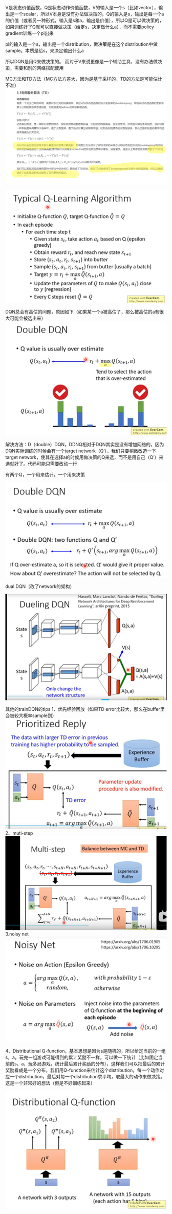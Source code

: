 V是状态价值函数，Q是状态动作价值函数，V的输入是一个s（比如vector），输出是一个scalar，所以V本身是没有办法做决策的。Q的输入是s，输出是每一个a的价值（或者另一种形式，输入是s和a，输出是价值），所以Q是可以做决策的，如果训练好了Q就可以直接做决策（给定s，决定做什么a），而不需要policy gradient训练一个pi出来

pi的输入是一个s，输出是一个distribution，做决策是在这个distribution中做sample。本质是给s，来决定输出什么a

所以DQN是用Q来做决策的。
而对于V来说更像是一个辅助工具，没有办法做决策，需要和别的网络搭配使用

MC方法和TD方法（MC方法方差大，因为是基于采样的，TD的方法是可能估计不准）
![](images/对于Q(s，a)和V（s）的一些个人理解_image_1.png)

![](images/对于Q(s，a)和V（s）的一些个人理解_image_2.png)

DQN总会有高估的问题，原因如下（如果某一个a被高估了，那么被高估的a有很大可能会被选出来）
![](images/对于Q(s，a)和V（s）的一些个人理解_image_3.png)

解决方法：D（double）DQN，DDNQ相对于DQN其实是没有增加网络的，因为DQN实际训练的时候会有一个target network（Q‘），我们只要稍微改造一下target network，使其在选择a的时候用做决策的Q来选，而不是用自己（Q’）来选就好了。代码可能只需要改动一行

有两个Q，一个用来估计，一个用来决策

![](images/对于Q(s，a)和V（s）的一些个人理解_image_4.png)

dual DQN（改了network的架构）

![](images/对于Q(s，a)和V（s）的一些个人理解_image_5.png)

其他的trainDQN的tips
1、优先经验回放（如果TD error比较大，那么在buffer里会被较大概率sample到）
![](images/对于Q(s，a)和V（s）的一些个人理解_image_6.png)
2、muti-step
![](images/对于Q(s，a)和V（s）的一些个人理解_image_7.png)
3.noisy net
![](images/对于Q(s，a)和V（s）的一些个人理解_image_8.png)

4、Distributional Q-function，基本思想是因为s是随机的，所以给定当前的一组s，a，玩完一组游戏可能得到的累计奖励不一样，可以做一下统计（比如固定当前的s，a，玩多局游戏，统计最后累计奖励的分布），这样我们可以把最后的累计奖励看成是一个分布，我们用Q-function来估计这个distribution，每一个动作对应一个distribution，最后对每一个distribution求平均，取最大的动作来做决策。这是一个非常好的想法（但是不好训练起来）

![](images/对于Q(s，a)和V（s）的一些个人理解_image_9.png)